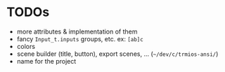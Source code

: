 # TODOs

 - more attributes & implementation of them
 - fancy ```Input_t.inputs``` groups, etc. ex: ```[ab]c```
 - colors
 - scene builder (title, button), export scenes, ... (```~/dev/c/trmios-ansi/```)
 - name for the project

